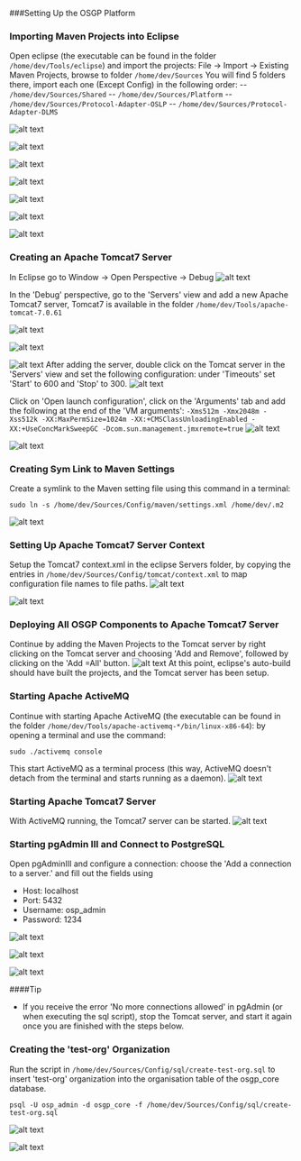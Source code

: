
###Setting Up the OSGP Platform

### Importing Maven Projects into Eclipse
Open eclipse (the executable can be found in the folder `/home/dev/Tools/eclipse`) and import the projects:
File -> Import -> Existing Maven Projects, browse to folder `/home/dev/Sources`
You will find 5 folders there, import each one (Except Config) in the following order:
-- `/home/dev/Sources/Shared`
-- `/home/dev/Sources/Platform`
-- `/home/dev/Sources/Protocol-Adapter-OSLP`
-- `/home/dev/Sources/Protocol-Adapter-DLMS`


![alt text](./installation-script-screenshots/54.png)

![alt text](./installation-script-screenshots/55.png)

![alt text](./installation-script-screenshots/56.png)

![alt text](./installation-script-screenshots/57.png)

![alt text](./installation-script-screenshots/58.png)

![alt text](./installation-script-screenshots/59.png)

![alt text](./installation-script-screenshots/60.png)

### Creating an Apache Tomcat7 Server

In Eclipse go to Window -> Open Perspective -> Debug
![alt text](./installation-script-screenshots/61.png)

In the 'Debug' perspective, go to the 'Servers' view and add a new Apache Tomcat7 server, Tomcat7 is available in the folder `/home/dev/Tools/apache-tomcat-7.0.61`

![alt text](./installation-script-screenshots/62.png)

![alt text](./installation-script-screenshots/63.png)

![alt text](./installation-script-screenshots/64.png)
After adding the server, double click on the Tomcat server in the 'Servers' view and set the following configuration: under 'Timeouts' set 'Start' to 600 and 'Stop' to 300.
![alt text](./installation-script-screenshots/65.png)

Click on 'Open launch configuration', click on the 'Arguments' tab and add the following at the end of the 'VM arguments':
`-Xms512m -Xmx2048m -Xss512k -XX:MaxPermSize=1024m -XX:+CMSClassUnloadingEnabled -XX:+UseConcMarkSweepGC -Dcom.sun.management.jmxremote=true`
![alt text](./installation-script-screenshots/66.png)

![alt text](./installation-script-screenshots/67.png)

### Creating Sym Link to Maven Settings
Create a symlink to the Maven setting file using this command in a terminal:
```shell
sudo ln -s /home/dev/Sources/Config/maven/settings.xml /home/dev/.m2
```
![alt text](./installation-script-screenshots/68.png)

### Setting Up Apache Tomcat7 Server Context
Setup the Tomcat7 context.xml in the eclipse Servers folder, by copying the entries in `/home/dev/Sources/Config/tomcat/context.xml` to map configuration file names to file paths.
![alt text](./installation-script-screenshots/69.png)

![alt text](./installation-script-screenshots/70.png)

### Deploying All OSGP Components to Apache Tomcat7 Server
Continue by adding the Maven Projects to the Tomcat server by right clicking on the Tomcat server and choosing 'Add and Remove', followed by clicking on the 'Add =All' button.
![alt text](./installation-script-screenshots/71.png)
At this point, eclipse's auto-build should have built the projects, and the Tomcat server has been setup.

### Starting Apache ActiveMQ
Continue with starting Apache ActiveMQ (the executable can be found in the folder `/home/dev/Tools/apache-activemq-*/bin/linux-x86-64`): by opening a terminal and use the command: 
```shell
sudo ./activemq console
```
This start ActiveMQ as a terminal process (this way, ActiveMQ doesn't detach from the terminal and starts running as a daemon).
![alt text](./installation-script-screenshots/72.png)

### Starting Apache Tomcat7 Server
With ActiveMQ running, the Tomcat7 server can be started.
![alt text](./installation-script-screenshots/73.png)

### Starting pgAdmin III and Connect to PostgreSQL
Open pgAdminIII and configure a connection: choose the 'Add a connection to a server.' and fill out the fields using
- Host: localhost
- Port: 5432
- Username: osp_admin
- Password: 1234

![alt text](./installation-script-screenshots/74.png)

![alt text](./installation-script-screenshots/75.png)

![alt text](./installation-script-screenshots/76.png)

####Tip
- If you receive the error 'No more connections allowed' in pgAdmin (or when executing the sql script), stop the Tomcat server, and start it again once you are finished with the steps below.

### Creating the 'test-org' Organization
Run the script in `/home/dev/Sources/Config/sql/create-test-org.sql` to insert 'test-org' organization into the organisation table of the osgp_core database.

```shell
psql -U osp_admin -d osgp_core -f /home/dev/Sources/Config/sql/create-test-org.sql
```
![alt text](./installation-script-screenshots/77.png)

![alt text](./installation-script-screenshots/78.png)
